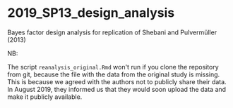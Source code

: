 2019_SP13_design_analysis
===========================

Bayes factor design analysis for replication of Shebani and Pulvermüller (2013)

NB:

The script `reanalysis_original.Rmd` won't run if you clone the
repository from git, because the file with the data from the original study
is missing. This is because we agreed with the authors not to publicly share
their data. In August 2019, they informed us that they would soon upload the
data and make it publicly available.
